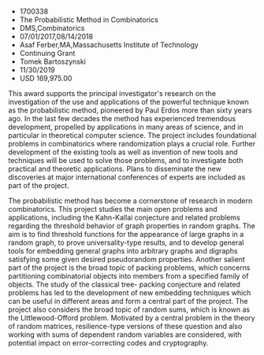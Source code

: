 
* 1700338
* The Probabilistic Method in Combinatorics
* DMS,Combinatorics
* 07/01/2017,08/14/2018
* Asaf Ferber,MA,Massachusetts Institute of Technology
* Continuing Grant
* Tomek Bartoszynski
* 11/30/2019
* USD 169,975.00

This award supports the principal investigator's research on the investigation
of the use and applications of the powerful technique known as the probabilistic
method, pioneered by Paul Erdos more than sixty years ago. In the last few
decades the method has experienced tremendous development, propelled by
applications in many areas of science, and in particular in theoretical computer
science. The project includes foundational problems in combinatorics where
randomization plays a crucial role. Further development of the existing tools as
well as invention of new tools and techniques will be used to solve those
problems, and to investigate both practical and theoretic applications. Plans to
disseminate the new discoveries at major international conferences of experts
are included as part of the project.

The probabilistic method has become a cornerstone of research in modern
combinatorics. This project studies the main open problems and applications,
including the Kahn-Kallai conjecture and related problems regarding the
threshold behavior of graph properties in random graphs. The aim is to find
threshold functions for the appearance of large graphs in a random graph, to
prove universality-type results, and to develop general tools for embedding
general graphs into arbitrary graphs and digraphs satisfying some given desired
pseudorandom properties. Another salient part of the project is the broad topic
of packing problems, which concerns partitioning combinatorial objects into
members from a specified family of objects. The study of the classical tree-
packing conjecture and related problems has led to the development of new
embedding techniques which can be useful in different areas and form a central
part of the project. The project also considers the broad topic of random sums,
which is known as the Littlewood-Offord problem. Motivated by a central problem
in the theory of random matrices, resilience-type versions of these question and
also working with sums of dependent random variables are considered, with
potential impact on error-correcting codes and cryptography.
